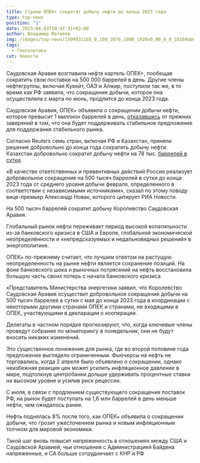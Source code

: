```yaml
---
title: Страны ОПЕК+ сократят добычу нефти до конца 2023 года
type: top-news
position: "1"
date: 2023-04-03T10:47:31+03:00
author: Владимир Матвеев
img: /images/top-news/1509931165_0_160_3076_1890_1920x0_80_0_0_10169ab6840b92e7a2b5bba56f3be2c9.jpg
tags:
  - Геополитика
cat: Новости
---
```

Саудовская Аравия возглавила нефте картель ОПЕК+, пообещав сократить свои поставки на 500 000 баррелей в день. Другие члены нефтегруппы, включая Кувейт, ОАЭ и Алжир, поступили так же, в то время как РФ заявила, что сокращение добычи, которое она осуществляла с марта по июнь, продлится до конца 2023 года. 

Саудовская Аравия, ОПЕК+ объявила о сокращении добычи нефти, которое превысит 1 миллион баррелей в день, [отказавшись](https://abcnews.go.com/International/wireStory/saudis-cut-oil-production-500000-barrels-day-98302307) от прежних заверений в том, что она будет поддерживать стабильное предложение для поддержания стабильного рынка. 

Согласно Reuters семь стран, включая РФ и Казахстан, приняли решение добровольно до конца года сократить добычу нефти.  Казахстан добровольно сократит добычу нефти на 78 тыс. [баррелей в сутки](https://www.reuters.com/business/energy/sarabia-other-opec-producers-announce-voluntary-oil-output-cuts-2023-04-02/).

 «В качестве ответственных и превентивных действий Россия реализует добровольное сокращение на 500 тысяч баррелей в сутки до конца 2023 года от среднего уровня добычи февраля, определенного в соответствии с независимыми источниками», сказал по этому поводу вице-премьер Александр Новак, которого цитирует РИА Новости. 

На 500 тысяч баррелей сократит добычу Королевство Саудовская Аравия.

Глобальный рынок нефти переживает период высокой волатильности из-за банковского кризиса в США и Европе, глобальной экономической неопределённости и «непредсказуемых и недальновидных решений» в энергополитике.

ОПЕК+ по-прежнему считает, что лучшим ответом на растущую неопределенность на рынке нефти является сохранение позиций. На фоне банковского шока и рыночных потрясений на нефть восстановила большую часть своих потерь с начала банковского кризиса

«Представитель Министерства энергетики заявил, что Королевство Саудовская Аравия осуществит добровольное сокращение добычи на 500 тысяч баррелей в сутки с мая до конца 2023 года в координации с некоторыми другими странами ОПЕК и странами, не входящими в ОПЕК, участвующими в декларации о кооперации.

Делегаты в частном порядке прогнозируют, что, когда ключевые члены проведут собрание по мониторингу в понедельник, они не будут вносить никаких изменений.

Это существенное понижение для рынка, где во второй половине года предложение выглядело ограниченным. Фьючерсы на нефть не торговались, когда 2 апреля было объявлено о сокращении, однако неизбежная реакция цен может усилить инфляционное давление в мире, подтолкнув центробанки дольше удерживать процентные ставки на высоком уровне и усилив риск рецессии.  

С июля, в связи с продлением существующего сокращения поставок РФ, на рынок будет поступать на 1,6 млн баррелей в день меньше нефти, чем ожидалось ранее.

Нефть поднялась 8% после того, как ОПЕК+ объявила о сокращении добычи, что грозит ужесточением рынка и новым инфляционным толчком для мировой экономики.

Такой шаг вновь повысит напряженность в отношениях между США и Саудовской Аравией, чьи отношения с Администрацией Байдена напряженные, и СА больше сотрудничает с КНР и РФ